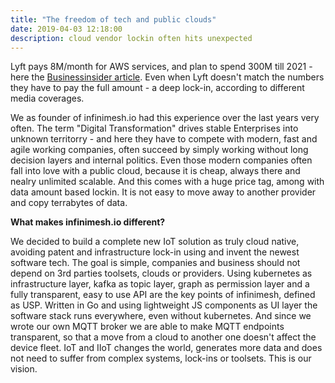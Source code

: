 ```yaml
---
title: "The freedom of tech and public clouds"
date: 2019-04-03 12:18:00
description: cloud vendor lockin often hits unexpected
---
```


Lyft pays 8M/month for AWS services, and plan to spend 300M till 2021 - here the <a href="https://www.businessinsider.de/lyft-ipo-amazon-web-services-2019-3?r=US&IR=T" target="_new">Businessinsider article</a>. Even when Lyft doesn't match the numbers they have to pay the full amount - a deep lock-in, according to different media coverages.

We as founder of infinimesh.io had this experience over the last years very often. The term "Digital Transformation" drives stable Enterprises into unknown territorry - and here they have to compete with modern, fast and agile working companies, often succeed by simply working without long decision layers and internal politics. Even those modern companies often fall into love with a public cloud, because it is cheap, always there and nealry unlimited scalable. And this comes with a huge price tag, among with data amount based lockin. It is not easy to move away to another provider and copy terrabytes of data. 

__What makes infinimesh.io different?__

We decided to build a complete new IoT solution as truly cloud native, avoiding patent and infrastructure lock-in using and invent the newest software tech. The goal is simple, companies and business should not depend on 3rd parties toolsets, clouds or providers.
Using kubernetes as infrastructure layer, kafka as topic layer, graph as permission layer and a fully transparent, easy to use API are the key points of infinimesh, defined as USP. Written in Go and using lightweight JS components as UI layer the software stack runs everywhere, even without kubernetes.
And since we wrote our own MQTT broker we are able to make MQTT endpoints transparent, so that a move from a cloud to another one doesn't affect the device fleet. IoT and IIoT changes the world, generates more data and does not need to suffer from complex systems, lock-ins or toolsets. This is our vision.
